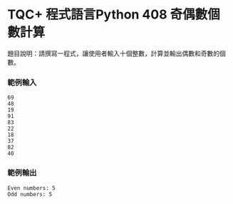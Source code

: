 # TQC+ 程式語言Python 408 奇偶數個數計算
題目說明：請撰寫一程式，讓使用者輸入十個整數，計算並輸出偶數和奇數的個數。
### 範例輸入
```shell
69
48
19
91
83
22
18
37
82
40
```
### 範例輸出
```shell
Even numbers: 5
Odd numbers: 5
```
